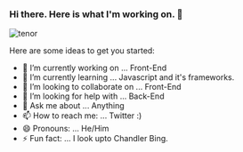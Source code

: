 ### Hi there. Here is what I'm working on. 👋
![tenor](https://user-images.githubusercontent.com/84140043/122415555-a5042d80-cfa5-11eb-90f9-b89030a41e6a.gif)


Here are some ideas to get you started:

- 🔭 I’m currently working on ... Front-End 
- 🌱 I’m currently learning ... Javascript and it's frameworks.
- 👯 I’m looking to collaborate on ... Front-End
- 🤔 I’m looking for help with ... Back-End
- 💬 Ask me about ... Anything
- 📫 How to reach me: ... Twitter :)
- 😄 Pronouns: ... He/Him
- ⚡ Fun fact: ... I look upto Chandler Bing.
